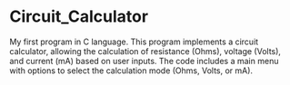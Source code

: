 # Circuit_Calculator

My first program in C language.  This program implements a circuit calculator, allowing the calculation of resistance (Ohms), voltage (Volts), and current (mA) based on user inputs. 
The code includes a main menu with options to select the calculation mode (Ohms, Volts, or mA).
